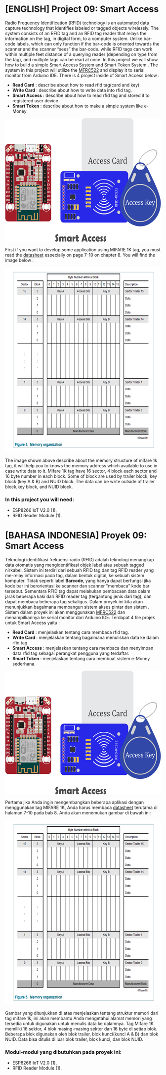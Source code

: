 # [ENGLISH] Project 09: Smart Access
Radio Frequency Identification (RFID) technology is an automated data capture technology that identifies labeled or tagged objects wirelessly. The system consists of an RFID tag and an RFID tag reader that relays the information on the tag, in digital form, to a computer system. Unlike bar-code labels, which can only function if the bar-code is oriented towards the scanner and the scanner “sees” the bar-code.  while RFID tags can  work within multiple feet distance of a querying reader (depending on type from the tag), and multiple tags can be read at once. In this project we will show how to build a simple Smart Access System and Smart Token System . The system in this project will utilize the [MFRC522](https://www.nxp.com/docs/en/data-sheet/MF1S50YYX_V1.pdf) and display it to serial monitor from Arduino IDE. There is 4 project inside of Smart Access below :

* **Read Card**		  : describe about how to read rfid tag(card and key)
* **Write Card**	  : describe about how to write data into rfid tag.
* **Smart Access**	  : describe about how to read rfid tag and stored it to registered user device
* **Smart Token**	  : describe about how to make a simple system like e-Money

<img src="/images/09_smart_access_2.png" height="400">

First if you want to develop some application using MIFARE 1K tag, you must read the [datasheet](/09_Smart_Access/Datasheet) especially on page 7-10 on chapter 8. You will find the image below :

<img src="/images/memory_organization_mifare1k.PNG" height="600">

The image shown above describe about the memory structure of mifare 1k tag, it will help you to knows the memory address which available to use in case write data to it. Mifare 1K tag have 16 sector, 4 block each sector and 16 byte number in each block. Some of block are used by trailer block, key block (key A & B) and NUID block. The data can be write outside of trailer block,key block, and NUID block.

### In this project you will need:
* ESP8266 IoT V2.0 (1),
* RFID Reader Module (1).

# [BAHASA INDONESIA] Proyek 09: Smart Access
Teknologi identifikasi frekuensi radio (RFID)  adalah teknologi menangkap data otomatis yang mengidentifikasi objek label atau sebuah tagged nirkabel. Sistem ini terdiri dari sebuah RFID tag dan tag RFID reader yang me-relay informasi pada tag, dalam bentuk digital, ke sebuah sistem komputer. Tidak seperti label **Barcode**, yang hanya dapat berfungsi jika kode bar ini berorientasi ke scanner dan scanner "membaca" kode bar tersebut. Sementara RFID tag dapat melakukan pembacaan data dalam jarak beberapa kaki dari RFID reader tag (tergantung jenis dari tag), dan dapat membaca beberapa tag sekaligus. Dalam proyek ini kita akan menunjukkan bagaimana membangun sistem akses pintar dan sistem . Sistem dalam proyek ini akan menggunakan [MFRC522](https://www.nxp.com/docs/en/data-sheet/MF1S50YYX_V1.pdf) dan menampilkannya ke serial monitor dari Arduino IDE. Terdapat 4 file projek untuk Smart Access yaitu :

* **Read Card**		  : menjelaskan tentang cara membaca rfid tag.
* **Write Card**	  : menjelaskan tentang bagaimana menuliskan data ke dalam rfid tag.
* **Smart Access**	: menjelaskan tentang cara membaca dan menyimpan data rfid tag sebagai perangkat pengguna yang terdaftar.
* **Smart Token**	  : menjelaskan tentang cara membuat sistem e-Money sederhana.


<img src="/images/09_smart_access_2.png" height="400">

Pertama jika Anda ingin mengembangkan beberapa aplikasi dengan menggunakan tag MIFARE 1K, Anda harus membaca [datasheet](/09_Smart_Access/Datasheet) terutama di halaman 7-10 pada bab 8. Anda akan menemukan gambar di bawah ini:

<img src = "/images/memory_organization_mifare1k.PNG" height = "600">

Gambar yang ditunjukkan di atas menjelaskan tentang struktur memori dari tag mifare 1k, ini akan membantu Anda mengetahui alamat memori yang tersedia untuk digunakan untuk menulis data ke dalamnya. Tag Mifare 1K memiliki 16 sektor, 4 blok masing-masing sektor dan 16 byte di setiap blok. Beberapa blok digunakan oleh blok trailer, blok kunci(kunci A & B) dan blok NUID. Data bisa ditulis di luar blok trailer, blok kunci, dan blok NUID.

### Modul-modul yang dibutuhkan pada proyek ini:
* ESP8266 IoT V2.0 (1),
* RFID Reader Module (1).
